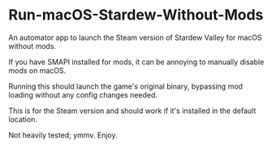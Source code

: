 # Run-macOS-Stardew-Without-Mods
An automator app to launch the Steam version of Stardew Valley for macOS without mods.

If you have SMAPI installed for mods, it can be annoying to manually disable mods on macOS.

Running this should launch the game's original binary, bypassing mod loading without any config changes needed.

This is for the Steam version and should work if it's installed in the default location.

Not heavily tested; ymmv. Enjoy.
